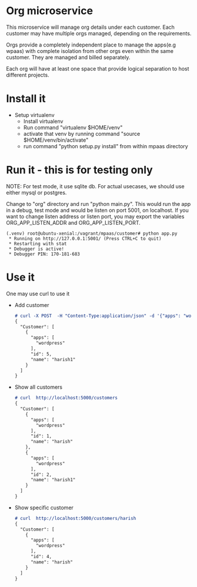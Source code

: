 # Org microservice

This microservice will manage org details under each customer. Each customer may have multiple orgs managed,
depending on the requirements.

Orgs provide a completely independent place to manage the apps(e.g wpaas) with complete isolation from
other orgs even within the same customer. They are managed and billed separately.

Each org will have at least one space that provide logical separation to host different projects. 

# Install it
* Setup virtualenv
  * Install virtualenv
  * Run command "virtualenv $HOME/venv"
  * activate that venv by running command "source $HOME/venv/bin/activate"
  * run command "python setup.py install" from within mpaas directory

# Run it - this is for testing only

NOTE: For test mode, it use sqlite db. For actual usecases, we should use either mysql or postgres.

Change to "org" directory and run "python main.py". This would run the app in a debug, test mode and would be listen
on port 5001, on localhost. If you want to change listen address or listen port, you may export the variables
ORG_APP_LISTEN_ADDR and ORG_APP_LISTEN_PORT.

```
(.venv) root@ubuntu-xenial:/vagrant/mpaas/customer# python app.py 
 * Running on http://127.0.0.1:5001/ (Press CTRL+C to quit)
 * Restarting with stat
 * Debugger is active!
 * Debugger PIN: 170-181-683
```
# Use it
One may use curl to use it

* Add customer
    ```markdown
    # curl -X POST  -H "Content-Type:application/json" -d '{"apps": "wordpress"}' http://localhost:5000/customers/harish1
    {
      "Customer": [
        {
          "apps": [
            "wordpress"
          ], 
          "id": 5, 
          "name": "harish1"
        }
      ]
    }
    
    ```
* Show all customers
    ```markdown
    # curl  http://localhost:5000/customers
    {
      "Customer": [
        {
          "apps": [
            "wordpress"
          ], 
          "id": 1, 
          "name": "harish"
        }, 
        {
          "apps": [
            "wordpress"
          ], 
          "id": 2, 
          "name": "harish1"
        }
      ]
    }
    ```
* Show specific customer
    ```markdown
    # curl  http://localhost:5000/customers/harish
    {
      "Customer": [
        {
          "apps": [
            "wordpress"
          ], 
          "id": 4, 
          "name": "harish"
        }
      ]
    }
    ```
